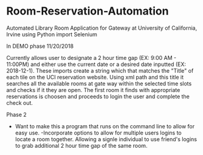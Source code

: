# Room-Reservation-Automation
Automated Library Room Application for Gateway at University of California, Irvine using Python import Selenium

In DEMO phase 11/20/2018

Currently allows user to designate a 2 hour time gap (EX: 9:00 AM - 11:00PM) and either use the current date or a desired date inputted (EX: 2018-12-1). These imports create a string which that matches the "Title" of each tile on the UCI reservation website. Using xml path and this title it searches all the available rooms at gate way within the selected time slots and checks if it they are open. The first room it finds with appropriate reservations is choosen and proceeds to login the user and complete the check out. 

Phase 2
- Want to make this a program that runs on the command line to allow for easy use. 
-Incorporate options to allow for multiple users logins to locate a room together. Allowing a signle individual to use friend's logins to grab additional 2 hour time gap of the same room. 
